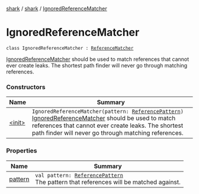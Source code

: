 [shark](../../index.md) / [shark](../index.md) / [IgnoredReferenceMatcher](./index.md)

# IgnoredReferenceMatcher

`class IgnoredReferenceMatcher : `[`ReferenceMatcher`](../-reference-matcher/index.md)

[IgnoredReferenceMatcher](./index.md) should be used to match references that cannot ever create leaks. The
shortest path finder will never go through matching references.

### Constructors

| Name | Summary |
|---|---|
| [&lt;init&gt;](-init-.md) | `IgnoredReferenceMatcher(pattern: `[`ReferencePattern`](../-reference-pattern/index.md)`)`<br>[IgnoredReferenceMatcher](./index.md) should be used to match references that cannot ever create leaks. The shortest path finder will never go through matching references. |

### Properties

| Name | Summary |
|---|---|
| [pattern](pattern.md) | `val pattern: `[`ReferencePattern`](../-reference-pattern/index.md)<br>The pattern that references will be matched against. |

